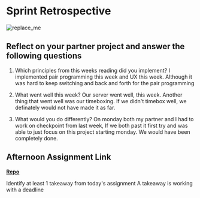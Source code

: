 # Sprint Retrospective

![replace_me](https://codeworks.blob.core.windows.net/public/assets/img/illustrations/placeholder.svg)

## Reflect on your partner project and answer the following questions

1. Which principles from this weeks reading did you implement?
I implemented pair programming this week and UX this week. Although it was hard to keep switching and back and forth for the pair programming


2. What went well this week?
Our server went well, this week. Another thing that went well was our timeboxing. If we didn't timebox well, we definately would not have made it as far.

3. What would you do differently?
On monday both my partner and I had to work on checkpoint from last week, If we both past it first try and was able to just focus on this project starting monday. We would have been completely done.


## Afternoon Assignment Link

**[Repo](https://github.com/ZachYentsch/planIt.git)**

Identify at least 1 takeaway from today's assignment
A takeaway is working with a deadline